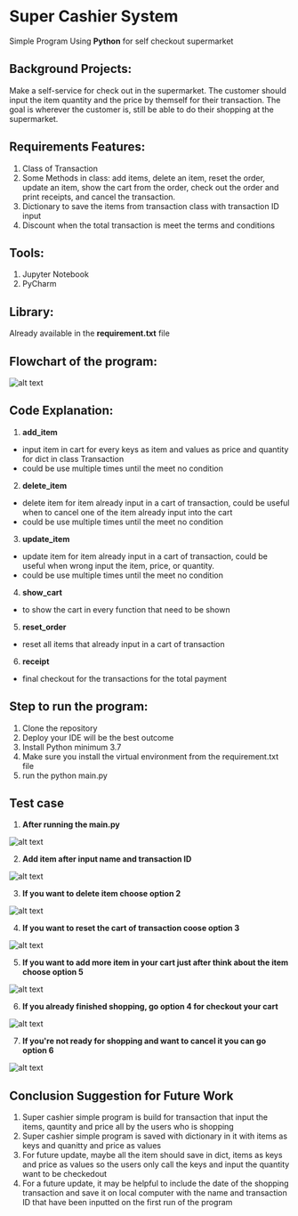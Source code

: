 # Super Cashier System
Simple Program Using **Python** for self checkout supermarket

## Background Projects:
Make a self-service for check out in the supermarket. The customer should input the item quantity and the price by themself for their transaction. The goal is wherever the customer is,  still be able to do their shopping at the supermarket. 

## Requirements Features:
1. Class of Transaction 
2. Some Methods in class: add items, delete an item, reset the order, update an item, show the cart from the order, check out the order and print receipts, and cancel the transaction.
3. Dictionary to save the items from transaction class with transaction ID input
4. Discount when the total transaction is meet the terms and conditions

## Tools:
1. Jupyter Notebook 
2. PyCharm

## Library:
Already available in the **requirement.txt** file


## Flowchart of the program:
![alt text](https://github.com/hasnanmr/project_self-cashier/blob/main/pictures/1.png "Flowchart")


## Code Explanation:
1. **add_item**
* input item in cart for every keys as item and values as price and quantity for dict in class Transaction
* could be use multiple times until the meet no condition
2. **delete_item**
* delete item for item already input in a cart of transaction, could be useful when to cancel one of the item already input into the cart 
* could be use multiple times until the meet no condition
3. **update_item**
* update item for item already input in a cart of transaction, could be useful when wrong input the item, price, or quantity.
* could be use multiple times until the meet no condition
4. **show_cart**
* to show the cart in every function that need to be shown
5. **reset_order**
* reset all items that already input in a cart of transaction
6. **receipt**
* final checkout for the transactions for the total payment
 

## Step to run the program:
1. Clone the repository
2. Deploy your IDE will be the best outcome
3. Install Python minimum 3.7
4. Make sure you install the virtual environment from the requirement.txt file
5. run the python main.py

## Test case
1. **After running the main.py**

![alt text](https://github.com/hasnanmr/project_self-cashier/blob/main/pictures/1A_.png "Welcome Program")

2. **Add item after input name and transaction ID**

![alt text](https://github.com/hasnanmr/project_self-cashier/blob/main/pictures/2.png "Add Item into the cart")

3. **If you want to delete item choose option 2**

![alt text](https://github.com/hasnanmr/project_self-cashier/blob/main/pictures/3.png "delete item from the cart")

4. **If you want to reset the cart of transaction coose option 3**

![alt text](https://github.com/hasnanmr/project_self-cashier/blob/main/pictures/4.png "reset all item in cart")

5. **If you want to add more item in your cart just after think about the item choose option 5**

![alt text](https://github.com/hasnanmr/project_self-cashier/blob/main/pictures/5.png "add more item in cart")

6. **If you already finished shopping, go option 4 for checkout your cart**

![alt text](https://github.com/hasnanmr/project_self-cashier/blob/main/pictures/6.png "checkout print receipt")

7. **If you're not ready for shopping and want to cancel it you can go option 6**

![alt text](https://github.com/hasnanmr/project_self-cashier/blob/main/pictures/7.png "Flowchart")


## Conclusion Suggestion for Future Work
1. Super cashier simple program is build for transaction that input the items, qauntity and price all by the users who is shopping
2. Super cashier simple program is saved with dictionary in it with items as keys and quanitty and price as values
3. For future update, maybe all the item should save in dict, items as keys and price as values so the users only call the keys and input the quantity want to be checkedout
4. For a future update, it may be helpful to include the date of the shopping transaction and save it on local computer with the name and transaction ID that have been inputted on the first run of the program
